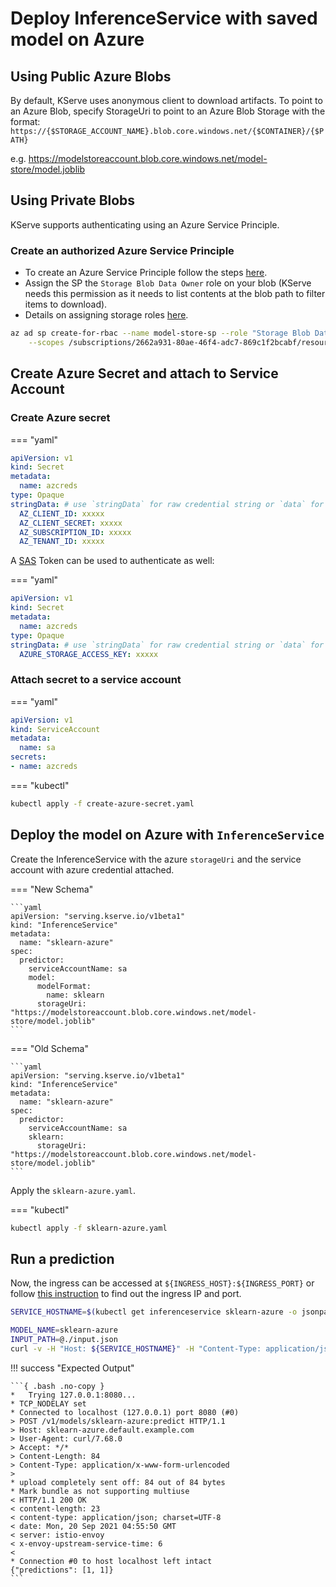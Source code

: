 
# Deploy InferenceService with saved model on Azure

## Using Public Azure Blobs

By default, KServe uses anonymous client to download artifacts. To point to an Azure Blob, specify StorageUri to point to an Azure Blob Storage with the format:
```https://{$STORAGE_ACCOUNT_NAME}.blob.core.windows.net/{$CONTAINER}/{$PATH}```

e.g. https://modelstoreaccount.blob.core.windows.net/model-store/model.joblib


## Using Private Blobs

KServe supports authenticating using an Azure Service Principle.

### Create an authorized Azure Service Principle

* To create an Azure Service Principle follow the steps [here](https://docs.microsoft.com/en-us/cli/azure/create-an-azure-service-principal-azure-cli?view=azure-cli-latest).
* Assign the SP the `Storage Blob Data Owner` role on your blob (KServe needs this permission as it needs to list contents at the blob path to filter items to download).
* Details on assigning storage roles [here](https://docs.microsoft.com/en-us/azure/storage/common/storage-auth-aad).

```bash
az ad sp create-for-rbac --name model-store-sp --role "Storage Blob Data Owner" \
    --scopes /subscriptions/2662a931-80ae-46f4-adc7-869c1f2bcabf/resourceGroups/cognitive/providers/Microsoft.Storage/storageAccounts/modelstoreaccount
```

## Create Azure Secret and attach to Service Account

### Create Azure secret
=== "yaml"
```yaml
apiVersion: v1
kind: Secret
metadata:
  name: azcreds
type: Opaque
stringData: # use `stringData` for raw credential string or `data` for base64 encoded string
  AZ_CLIENT_ID: xxxxx
  AZ_CLIENT_SECRET: xxxxx
  AZ_SUBSCRIPTION_ID: xxxxx
  AZ_TENANT_ID: xxxxx
```

A [SAS](https://learn.microsoft.com/en-us/azure/storage/common/storage-sas-overview) Token can be used to authenticate as well:

=== "yaml"
```yaml
apiVersion: v1
kind: Secret
metadata:
  name: azcreds
type: Opaque
stringData: # use `stringData` for raw credential string or `data` for base64 encoded string
  AZURE_STORAGE_ACCESS_KEY: xxxxx
```

### Attach secret to a service account
=== "yaml"
```yaml
apiVersion: v1
kind: ServiceAccount
metadata:
  name: sa
secrets:
- name: azcreds
```

=== "kubectl"
```bash
kubectl apply -f create-azure-secret.yaml
```

## Deploy the model on Azure with `InferenceService`

Create the InferenceService with the azure `storageUri` and the service account with azure credential attached.

=== "New Schema"

    ```yaml
    apiVersion: "serving.kserve.io/v1beta1"
    kind: "InferenceService"
    metadata:
      name: "sklearn-azure"
    spec:
      predictor:
        serviceAccountName: sa
        model:
          modelFormat:
            name: sklearn
          storageUri: "https://modelstoreaccount.blob.core.windows.net/model-store/model.joblib"
    ```

=== "Old Schema"

    ```yaml
    apiVersion: "serving.kserve.io/v1beta1"
    kind: "InferenceService"
    metadata:
      name: "sklearn-azure"
    spec:
      predictor:
        serviceAccountName: sa
        sklearn:
          storageUri: "https://modelstoreaccount.blob.core.windows.net/model-store/model.joblib"
    ```

Apply the `sklearn-azure.yaml`.

=== "kubectl"
```bash
kubectl apply -f sklearn-azure.yaml
```

## Run a prediction

Now, the ingress can be accessed at `${INGRESS_HOST}:${INGRESS_PORT}` or follow [this instruction](../../../get_started/first_isvc.md#4-determine-the-ingress-ip-and-ports)
to find out the ingress IP and port.

```bash
SERVICE_HOSTNAME=$(kubectl get inferenceservice sklearn-azure -o jsonpath='{.status.url}' | cut -d "/" -f 3)

MODEL_NAME=sklearn-azure
INPUT_PATH=@./input.json
curl -v -H "Host: ${SERVICE_HOSTNAME}" -H "Content-Type: application/json" http://${INGRESS_HOST}:${INGRESS_PORT}/v1/models/$MODEL_NAME:predict -d $INPUT_PATH
```

!!! success "Expected Output"

    ```{ .bash .no-copy }
    *   Trying 127.0.0.1:8080...
    * TCP_NODELAY set
    * Connected to localhost (127.0.0.1) port 8080 (#0)
    > POST /v1/models/sklearn-azure:predict HTTP/1.1
    > Host: sklearn-azure.default.example.com
    > User-Agent: curl/7.68.0
    > Accept: */*
    > Content-Length: 84
    > Content-Type: application/x-www-form-urlencoded
    >
    * upload completely sent off: 84 out of 84 bytes
    * Mark bundle as not supporting multiuse
    < HTTP/1.1 200 OK
    < content-length: 23
    < content-type: application/json; charset=UTF-8
    < date: Mon, 20 Sep 2021 04:55:50 GMT
    < server: istio-envoy
    < x-envoy-upstream-service-time: 6
    <
    * Connection #0 to host localhost left intact
    {"predictions": [1, 1]}
    ```
